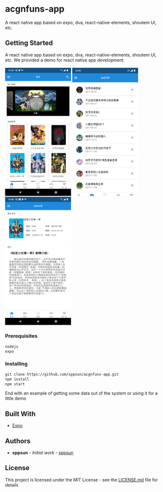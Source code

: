# acgnfuns-app

A react native app based on expo, dva, react-native-elements, shoutem UI, etc.

## Getting Started

A react native app based on expo, dva, react-native-elements, shoutem UI, etc. We provided a demo for react native app development.<br/>
<br/>
<img src="screenshots/Screenshot_2019-01-19-16-43-59.png" alt="drawing" width="216" height="420"/>
<img src="screenshots/Screenshot_2019-01-19-16-45-38.png" alt="drawing" width="216" height="420"/>
<img src="screenshots/Screenshot_2019-01-19-16-48-07.png" alt="drawing" width="216" height="420"/>

### Prerequisites

```
nodejs
expo
```

### Installing

```
git clone https://github.com/sppsun/acgnfuns-app.git
npm install
npm start
```

End with an example of getting some data out of the system or using it for a little demo


## Built With

* [Expo](https://expo.io/tools)

## Authors

* **sppsun** - *Initial work* - [sppsun](https://github.com/sppsun)

## License

This project is licensed under the MIT License - see the [LICENSE.md](LICENSE.md) file for details

